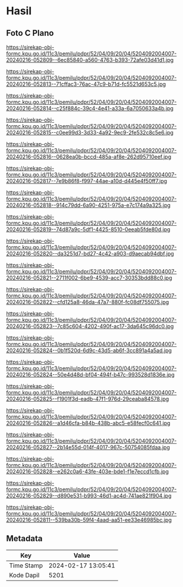 # Hasil

## Foto C Plano

https://sirekap-obj-formc.kpu.go.id/11c3/pemilu/pdpr/52/04/09/20/04/5204092004007-20240216-052809--6ec85840-a560-4763-b393-72afe03d41d1.jpg

https://sirekap-obj-formc.kpu.go.id/11c3/pemilu/pdpr/52/04/09/20/04/5204092004007-20240216-052813--71cffac3-76ac-47c9-b71d-fc5521d653c5.jpg

https://sirekap-obj-formc.kpu.go.id/11c3/pemilu/pdpr/52/04/09/20/04/5204092004007-20240216-052814--c25f884c-39c4-4e41-a33a-6a7050633a4b.jpg

https://sirekap-obj-formc.kpu.go.id/11c3/pemilu/pdpr/52/04/09/20/04/5204092004007-20240216-052815--c0ee99d3-3d33-4a92-9ec9-2fe532c8c5e6.jpg

https://sirekap-obj-formc.kpu.go.id/11c3/pemilu/pdpr/52/04/09/20/04/5204092004007-20240216-052816--0628ea0b-bccd-485a-af8e-262d95710eef.jpg

https://sirekap-obj-formc.kpu.go.id/11c3/pemilu/pdpr/52/04/09/20/04/5204092004007-20240216-052817--7e9b86f8-f997-44ae-a10d-d445e4f50ff7.jpg

https://sirekap-obj-formc.kpu.go.id/11c3/pemilu/pdpr/52/04/09/20/04/5204092004007-20240216-052818--914c79dd-6a90-4251-975a-e7c174a9a325.jpg

https://sirekap-obj-formc.kpu.go.id/11c3/pemilu/pdpr/52/04/09/20/04/5204092004007-20240216-052819--74d87a9c-5df1-4425-8510-0eeab5fde80d.jpg

https://sirekap-obj-formc.kpu.go.id/11c3/pemilu/pdpr/52/04/09/20/04/5204092004007-20240216-052820--da3251d7-bd27-4c42-a903-d9aecab94dbf.jpg

https://sirekap-obj-formc.kpu.go.id/11c3/pemilu/pdpr/52/04/09/20/04/5204092004007-20240216-052821--2711f002-6be9-4539-acc7-30353bdd88c0.jpg

https://sirekap-obj-formc.kpu.go.id/11c3/pemilu/pdpr/52/04/09/20/04/5204092004007-20240216-052822--cfd125a8-46da-47a7-880f-fc08df755075.jpg

https://sirekap-obj-formc.kpu.go.id/11c3/pemilu/pdpr/52/04/09/20/04/5204092004007-20240216-052823--7c85c604-4202-490f-ac17-3da645c96dc0.jpg

https://sirekap-obj-formc.kpu.go.id/11c3/pemilu/pdpr/52/04/09/20/04/5204092004007-20240216-052824--0b1f520d-6d9c-43d5-ab6f-3cc891a4a5ad.jpg

https://sirekap-obj-formc.kpu.go.id/11c3/pemilu/pdpr/52/04/09/20/04/5204092004007-20240216-052824--50e4d48d-bf04-494f-b47c-993528d1836e.jpg

https://sirekap-obj-formc.kpu.go.id/11c3/pemilu/pdpr/52/04/09/20/04/5204092004007-20240216-052825--f1901f3d-eadb-47f1-976d-29ceaba84578.jpg

https://sirekap-obj-formc.kpu.go.id/11c3/pemilu/pdpr/52/04/09/20/04/5204092004007-20240216-052826--a1d46cfa-b84b-438b-abc5-e58fecf0c641.jpg

https://sirekap-obj-formc.kpu.go.id/11c3/pemilu/pdpr/52/04/09/20/04/5204092004007-20240216-052827--2b14e55d-014f-4017-967c-50754085fdaa.jpg

https://sirekap-obj-formc.kpu.go.id/11c3/pemilu/pdpr/52/04/09/20/04/5204092004007-20240216-052828--e262c0a6-43fe-403e-bde1-f1e7eccd1cfb.jpg

https://sirekap-obj-formc.kpu.go.id/11c3/pemilu/pdpr/52/04/09/20/04/5204092004007-20240216-052829--d890e531-b993-46d1-ac4d-741ae821f904.jpg

https://sirekap-obj-formc.kpu.go.id/11c3/pemilu/pdpr/52/04/09/20/04/5204092004007-20240216-052811--539ba30b-59f4-4aad-aa51-ee33e46985bc.jpg


## Metadata

| Key        | Value               |
| ---------- | ------------------- |
| Time Stamp | 2024-02-17 13:05:41 |
| Kode Dapil | 5201                |



